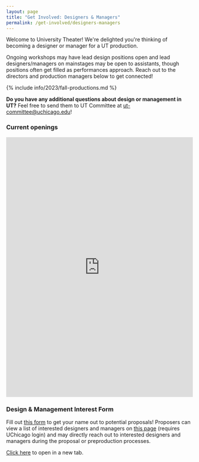 ```yaml
---
layout: page
title: "Get Involved: Designers & Managers"
permalink: /get-involved/designers-managers
---
```


Welcome to University Theater! We're delighted you're thinking of becoming a designer or manager for a UT production. 

Ongoing workshops may have lead design positions open and lead designers/managers on mainstages may be open to assistants, though positions often get filled as performances approach. Reach out to the directors and production managers below to get connected!

{% include info/2023/fall-productions.md %}


**Do you have any additional questions about design or management in UT?** Feel free to send them to UT Committee at [ut-committee@uchicago.edu](mailto:ut-committee@uchicago.edu)!

### Current openings

<p><iframe src="https://docs.google.com/spreadsheets/d/102-S8qw_TjHxK6byVjjWFpGHRvN8JVGGa9ycVUTeZcE/edit#gid=0/pubhtml?widget=true&amp;headers=false" style="width:100%" height="700" frameborder="0" marginheight="0" marginwidth="0">Loading…</iframe></p>


### Design & Management Interest Form

Fill out [this form](https://docs.google.com/forms/d/e/1FAIpQLSe4WLxe2I2_V-E4ugWPiSAItP7nuvISU4eJniRTl1AFvGaVMQ/viewform) to get your name out to potential proposals! Proposers can view a list of interested designers and managers on <a href="https://docs.google.com/document/d/1-CPp6fKgUhwP6BdVOM4c6b-2FGZw49l3K-5_jnMQ5rk/edit" target="_blank">this page</a> (requires UChicago login) and may directly reach out to interested designers and managers during the proposal or preproduction processes.

<!-- <p><iframe src="https://docs.google.com/forms/d/e/1FAIpQLSe4WLxe2I2_V-E4ugWPiSAItP7nuvISU4eJniRTl1AFvGaVMQ/viewform" style="width:100%" height="800" frameborder="0" marginheight="0" marginwidth="0">Loading…</iframe></p> -->

<a href="https://docs.google.com/forms/d/e/1FAIpQLSe4WLxe2I2_V-E4ugWPiSAItP7nuvISU4eJniRTl1AFvGaVMQ/viewform" target="_blank">Click here</a> to open in a new tab.
